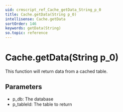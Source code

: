 ```yaml
---
uid: crmscript_ref_Cache_getData_String_p_0
title: Cache.getData(String p_0)
intellisense: Cache.getData
sortOrder: 146
keywords: getData(String)
so.topic: reference
---
```


# Cache.getData(String p_0)

This function will return data from a cached table.

## Parameters

* p_db: The database
* p_tableId: The table to return

